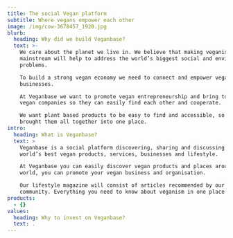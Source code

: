 ```yaml
---
title: The social Vegan platform
subtitle: Where vegans empower each other
image: /img/cow-3678457_1920.jpg
blurb:
  heading: Why did we build Veganbase?
  text: >-
    We care about the planet we live in. We believe that making veganism
    mainstream will help to address the world’s biggest social and environmental
    problems.

    To build a strong vegan economy we need to connect and empower vegan
    businesses.

    At Veganbase we want to promote vegan entrepreneurship and bring together
    vegan companies so they can easily find each other and cooperate.

    We want plant based products to be easy to find and accessible, so we
    brought them all together into one place. 
intro:
  heading: What is Veganbase?
  text: >
    Veganbase is a social platform discovering, sharing and discussing the
    world’s best vegan products, services, businesses and lifestyle. 

    At Veganbase you can easily discover vegan products and places around the
    world, you can promote your vegan business and organisation.

    Our lifestyle magazine will consist of articles recommended by our
    community. Everything you need to know about veganism in one place!
products:
  - {}
values:
  heading: Why to invest on Veganbase?
  text: .
---
```


